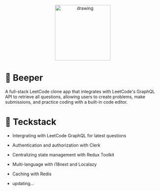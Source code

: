 <p align="center"><img src="https://github.com/user-attachments/assets/9176fbbb-7481-4d85-8c77-87092c2fa545" alt="drawing" width="180"/> </p>


# 📄 Beeper
A full-stack LeetCode clone app that integrates with LeetCode's GraphQL API to retrieve all questions, allowing users to create problems, make submissions, and practice coding with a built-in code editor.

# 🌟 Teckstack
+ Intergrating with LeetCode GraphQL for latest questions
+ Authentication and authorization with Clerk
+ Centralizing state management with Redux Toolkit
+ Multi-language with i18next and Localazy
+ Caching with Redis

+ updating...
